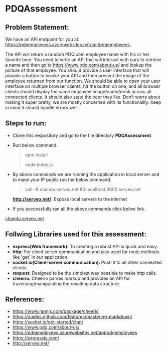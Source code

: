 # PDQAssessment

## Problem Statement:

  We have an API endpoint for you at: https://pdqemployees.azurewebsites.net/api/pdqemployees.

The API will return a random PDQ.com employee name with his or her favorite beer. You need to write an API that will interact with ours to retrieve a name and then go to https://www.pdq.com/about-us/ and lookup the picture of that employee. You should provide a user interface that will provide a button to invoke your API and then present the image of the employee returned from our function. We should be able to open your user interface on multiple browser clients, hit the button on one, and all browser clients should display the same employee image/name/drink across all connected clients. It should also state the beer they like. Don’t worry about making it super pretty, we are mostly concerned with its functionality. Keep in mind it should handle errors well.

## Steps to run:

* Clone this respository and go to the file directory **PDQAssessment**
* Run below command.
   > npm install
   
   > node index.js
* By above commands we are running the application in local server and to make your IP public run the below command.
  
  > ssh -R chandu.serveo.net:80:localhost:3000 serveo.net
  
  **http://serveo.net/:** Expose local servers to the internet
  
* If you successfully ran all the above commands click below link.

[chandu.serveo.net](http://chandu.serveo.net/)



## Follwing Libraries used for this assessment:

* **express(Web framework):** To creating a robust API is quick and easy.
* **http:** For client server communication and also used for route methods like 'get' in our application.
* **socket.io(Client-server communication):** Push it to all other connected clients.
* **request:** Designed to be the simplest way possible to make http calls.
* **cheerio:** Cheerio parses markup and provides an API for traversing/manipulating the resulting data structure.


## References:

* https://www.npmjs.com/package/cheerio
* https://guides.github.com/features/mastering-markdown/
* https://socket.io/get-started/chat/
* https://www.pdq.com/about-us/
* https://pdqemployees.azurewebsites.net/api/pdqemployees
* https://expressjs.com/
* http://serveo.net/
